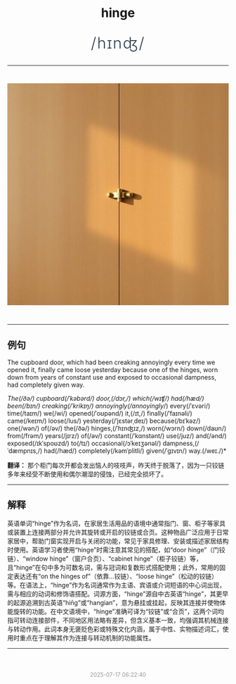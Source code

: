 <div align="center">

# hinge

<div style="margin: 30px 0;">
<h1 style="font-size: 2.5em; font-weight: 300; letter-spacing: 2px; margin: 0; color: #2c3e50;">
/hɪnʤ/
</h1>
</div>

</div>

---

<div align="center" style="margin: 40px 0;">

![hinge](images/hinge.png)

</div>

---

## 例句

The cupboard door, which had been creaking annoyingly every time we opened it, finally came loose yesterday because one of the hinges, worn down from years of constant use and exposed to occasional dampness, had completely given way.

*The(/ðə/) cupboard(/ˈkəbərd/) door,(/dɔr,/) which(/wɪʧ/) had(/hæd/) been(/bɪn/) creaking(/ˈkrikɪŋ/) annoyingly(/annoyingly*/) every(/ˈɛvəri/) time(/taɪm/) we(/wi/) opened(/ˈoʊpənd/) it,(/ɪt,/) finally(/ˈfaɪnəli/) came(/keɪm/) loose(/lus/) yesterday(/ˈjɛstərˌdeɪ/) because(/bɪˈkəz/) one(/wən/) of(/əv/) the(/ðə/) hinges,(/ˈhɪnʤɪz,/) worn(/wɔrn/) down(/daʊn/) from(/frəm/) years(/jɪrz/) of(/əv/) constant(/ˈkɑnstənt/) use(/juz/) and(/ənd/) exposed(/ɪkˈspoʊzd/) to(/tɪ/) occasional(/ɔˈkeɪʒənəl/) dampness,(/ˈdæmpnɪs,/) had(/hæd/) completely(/kəmˈplitli/) given(/ˈgɪvɪn/) way.(/weɪ./)*

**翻译：** 那个柜门每次开都会发出恼人的吱吱声，昨天终于脱落了，因为一只铰链多年来经受不断使用和偶尔潮湿的侵蚀，已经完全损坏了。

---

## 解释

英语单词“hinge”作为名词，在家居生活用品的语境中通常指门、窗、柜子等家具或装置上连接两部分并允许其旋转或开启的铰链或合页。这种物品广泛应用于日常家居中，帮助门窗实现开启与关闭的功能，常见于家具修理、安装或描述家居结构时使用。英语学习者使用“hinge”时需注意其常见的搭配，如“door hinge”（门铰链）、“window hinge”（窗户合页）、“cabinet hinge”（柜子铰链）等，且“hinge”在句中多为可数名词，需与冠词和复数形式搭配使用；此外，常用的固定表达还有“on the hinges of”（依靠…铰链）、“loose hinge”（松动的铰链）等。在语法上，“hinge”作为名词通常作为主语、宾语或介词短语的中心词出现，需与相应的动词和修饰语搭配。词源方面，“hinge”源自中古英语“hinge”，其更早的起源追溯到古英语“hin̄g”或“hangian”，意为悬挂或挂起，反映其连接并使物体能旋转的功能。在中文语境中，“hinge”准确可译为“铰链”或“合页”，这两个词均指可转动连接部件，不同地区用法略有差异，但含义基本一致，均强调其机械连接与转动作用。此词本身无褒贬色彩或特殊文化内涵，属于中性、实物描述词汇，使用时重点在于理解其作为连接与转动机制的功能属性。


---

<div align="center" style="margin-top: 50px;">
<small style="color: #999; font-size: 0.9em;">2025-07-17 06:22:40</small>
</div>
